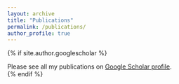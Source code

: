 ```yaml
---
layout: archive
title: "Publications"
permalink: /publications/
author_profile: true
---
```


{% if site.author.googlescholar %}
  <div class="wordwrap">Please see all my publications on <a href="{{site.author.googlescholar}}">Google Scholar profile</a>.</div>
{% endif %}


<!--
Some of recent research outcomes:

[Design Principles for Demand-Responsive Railway Station Areas](http://c1309928130.pythonanywhere.com/?dimension=All)

[Evaluation Framework of User Satisfaction for Urban Design of Railway Station Areas](https://www.linkedin.com/feed/update/urn:li:activity:7211705665910640643/)


{% include base_path %}
{% for post in site.publications reversed %}
  {% include archive-single.html %}
{% endfor %}
-->